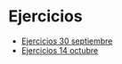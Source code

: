 # Ejercicios 

- [Ejercicios 30 septiembre](/geo/tema1/ejercicios/30septiembre.pdf)
- [Ejercicios 14 octubre](/geo/tema1/ejercicios/14octubre.pdf)
